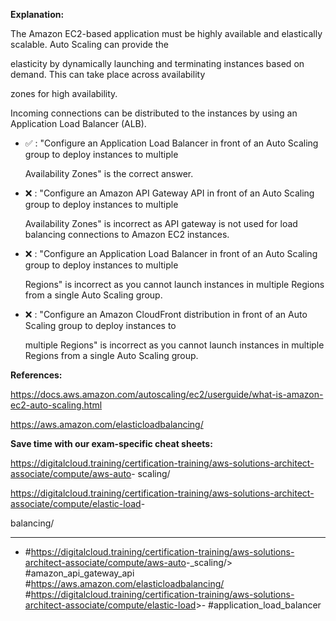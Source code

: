 **Explanation:**

The Amazon EC2-based application must be highly available and elastically scalable. Auto Scaling can provide the

elasticity by dynamically launching and terminating instances based on demand. This can take place across availability

zones for high availability.

Incoming connections can be distributed to the instances by using an Application Load Balancer (ALB).

- ✅ :  "Configure an Application Load Balancer in front of an Auto Scaling group to deploy instances to multiple

  Availability Zones" is the correct answer.

- ❌ :  "Configure an Amazon API Gateway API in front of an Auto Scaling group to deploy instances to multiple

  Availability Zones" is incorrect as API gateway is not used for load balancing connections to Amazon EC2 instances.

- ❌ :  "Configure an Application Load Balancer in front of an Auto Scaling group to deploy instances to multiple

  Regions" is incorrect as you cannot launch instances in multiple Regions from a single Auto Scaling group.

- ❌ :  "Configure an Amazon CloudFront distribution in front of an Auto Scaling group to deploy instances to

  multiple Regions" is incorrect as you cannot launch instances in multiple Regions from a single Auto Scaling group.

**References:**

<https://docs.aws.amazon.com/autoscaling/ec2/userguide/what-is-amazon-ec2-auto-scaling.html>

<https://aws.amazon.com/elasticloadbalancing/>

**Save time with our exam-specific cheat sheets:**

<https://digitalcloud.training/certification-training/aws-solutions-architect-associate/compute/aws-auto>- scaling/

<https://digitalcloud.training/certification-training/aws-solutions-architect-associate/compute/elastic-load>-

balancing/

----

- #<https://digitalcloud.training/certification-training/aws-solutions-architect-associate/compute/aws-auto>-_scaling/> #amazon_api_gateway_api #<https://aws.amazon.com/elasticloadbalancing/> #<https://digitalcloud.training/certification-training/aws-solutions-architect-associate/compute/elastic-load>>- #application_load_balancer

